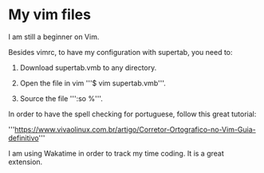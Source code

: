 # My vim files

I am still a beginner on Vim.

Besides vimrc, to have my configuration with supertab, you need to:

1. Download supertab.vmb to any directory.

2. Open the file in vim '''$ vim supertab.vmb'''.

3. Source the file ''':so %'''.

In order to have the spell checking for portuguese, follow this great tutorial:

'''https://www.vivaolinux.com.br/artigo/Corretor-Ortografico-no-Vim-Guia-definitivo'''

I am using Wakatime in order to track my time coding. It is a great extension.
